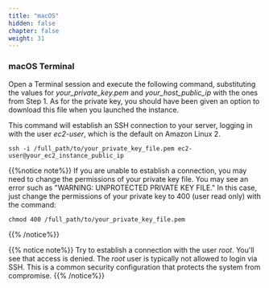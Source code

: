 ```yaml
---
title: "macOS"
hidden: false
chapter: false
weight: 31
---
```


### macOS Terminal
Open a Terminal session and execute the following command, substituting the values
for _your_private_key.pem_ and _your_host_public_ip_ with the ones from Step 1. As for 
the private key, you should have been given an option to download this file when
you launched the instance.

This command will establish an SSH connection to your server, logging in with the user
_ec2-user_, which is the default on Amazon Linux 2. 


```
ssh -i /full_path/to/your_private_key_file.pem ec2-user@your_ec2_instance_public_ip
```

{{%notice note%}}
If you are unable to establish a connection, you may need to change the permissions
of your private key file. You may see an error such as "WARNING: UNPROTECTED PRIVATE KEY FILE." 
In this case, just change the permissions of your private key to 400 (user read only) 
with the command:
```commandline
chmod 400 /full_path/to/your_private_key_file.pem
```
{{% /notice%}}

{{% notice note%}}
Try to establish a connection with the user _root_. You'll see that access is denied.
The _root_ user is typically not allowed to login via SSH. This is a common security
configuration that protects the system from compromise.
{{% /notice%}}
